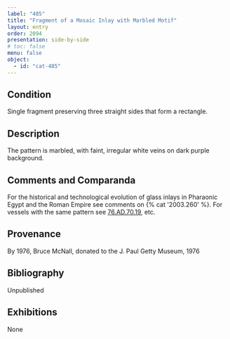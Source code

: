 ```yaml
---
label: "485"
title: "Fragment of a Mosaic Inlay with Marbled Motif"
layout: entry
order: 2094
presentation: side-by-side
# toc: false
menu: false
object:
  - id: "cat-485"
---
```


## Condition

Single fragment preserving three straight sides that form a rectangle.

## Description

The pattern is marbled, with faint, irregular white veins on dark purple background.

## Comments and Comparanda

For the historical and technological evolution of glass inlays in Pharaonic Egypt and the Roman Empire see comments on {% cat '2003.260' %}. For vessels with the same pattern see [76.AD.70.19](#cat), etc.

## Provenance

By 1976, Bruce McNall, donated to the J. Paul Getty Museum, 1976

## Bibliography

Unpublished

## Exhibitions

None